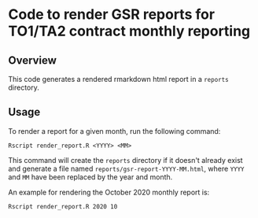 # Code to render GSR reports for TO1/TA2 contract monthly reporting

## Overview

This code generates a rendered rmarkdown html report in a `reports` directory.

## Usage

To render a report for a given month, run the following command:

```{bash}
Rscript render_report.R <YYYY> <MM>
```

This command will create the `reports` directory if it doesn't already exist and
generate a file named `reports/gsr-report-YYYY-MM.html`, where `YYYY` and `MM`
have been replaced by the year and month.

An example for rendering the October 2020 monthly report is:

```{bash}
Rscript render_report.R 2020 10
```
